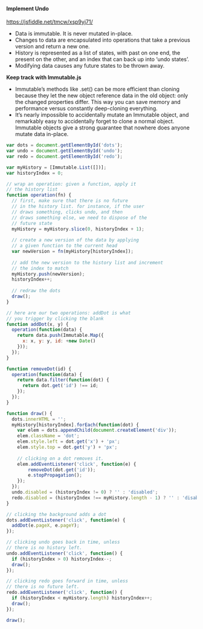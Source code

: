 #### Implement Undo

https://jsfiddle.net/tmcw/xsp9yj71/


- Data is immutable. It is never mutated in-place.
- Changes to data are encapsulated into operations that take a previous version and return a new one.
- History is represented as a list of states, with past on one end, the present on the other, and an index that can back up into ‘undo states’.
- Modifying data causes any future states to be thrown away.

**Keep track with Immutable.js**

* Immutable’s methods like .set() can be more efficient than cloning because they let the new object reference data in the old object: 
only the changed properties differ. This way you can save memory and performance versus constantly deep-cloning everything.
* It’s nearly impossible to accidentally mutate an Immutable object, and remarkably easy to accidentally forget to clone a normal object. 
Immutable objects give a strong guarantee that nowhere does anyone mutate data in-place.

```javascript
var dots = document.getElementById('dots');
var undo = document.getElementById('undo');
var redo = document.getElementById('redo');

var myHistory = [Immutable.List([])];
var historyIndex = 0;

// wrap an operation: given a function, apply it
// the history list
function operation(fn) {
  // first, make sure that there is no future
  // in the history list. for instance, if the user
  // draws something, clicks undo, and then
  // draws something else, we need to dispose of the
  // future state
  myHistory = myHistory.slice(0, historyIndex + 1);
  
  // create a new version of the data by applying
  // a given function to the current head
  var newVersion = fn(myHistory[historyIndex]);
  
  // add the new version to the history list and increment
  // the index to match
  myHistory.push(newVersion);
  historyIndex++;
  
  // redraw the dots
  draw();
}

// here are our two operations: addDot is what
// you trigger by clicking the blank
function addDot(x, y) {
  operation(function(data) {
    return data.push(Immutable.Map({
      x: x, y: y, id: +new Date()
    }));
  });
}

function removeDot(id) {
  operation(function(data) {
    return data.filter(function(dot) {
      return dot.get('id') !== id;
    });
  });
}

function draw() {
  dots.innerHTML = '';
  myHistory[historyIndex].forEach(function(dot) {
    var elem = dots.appendChild(document.createElement('div'));
    elem.className = 'dot';
    elem.style.left = dot.get('x') + 'px';
    elem.style.top = dot.get('y') + 'px';
    
    // clicking on a dot removes it.
    elem.addEventListener('click', function(e) {
        removeDot(dot.get('id'));
        e.stopPropagation();
    });
  });
  undo.disabled = (historyIndex != 0) ? '' : 'disabled';
  redo.disabled = (historyIndex !== myHistory.length - 1) ? '' : 'disabled';
}

// clicking the background adds a dot
dots.addEventListener('click', function(e) {
  addDot(e.pageX, e.pageY);
});

// clicking undo goes back in time, unless
// there is no history left.
undo.addEventListener('click', function() {
  if (historyIndex > 0) historyIndex--;
  draw();
});

// clicking redo goes forward in time, unless
// there is no future left.
redo.addEventListener('click', function() {
  if (historyIndex < myHistory.length) historyIndex++;
  draw();
});

draw();
```